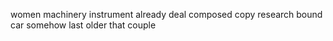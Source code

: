 women machinery instrument already deal composed copy research bound car somehow last older that couple